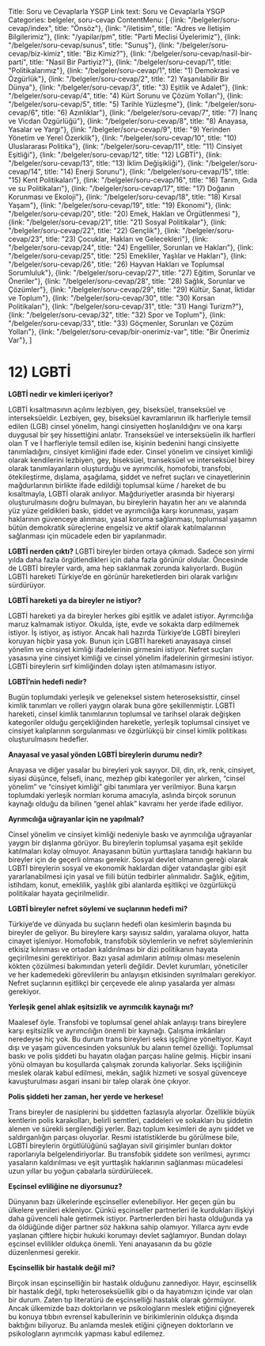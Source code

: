 Title: Soru ve Cevaplarla YSGP
Link text: Soru ve Cevaplarla YSGP
Categories: belgeler, soru-cevap
ContentMenu: [
  {link: "/belgeler/soru-cevap/index", title: "Önsöz"},
  {link: "/iletisim", title: "Adres ve İletişim Bilgilerimiz"},
  {link: "/yapilar/pm", title: "Parti Meclisi Üyelerimiz"},
  {link: "/belgeler/soru-cevap/sunus", title: "Sunuş"},
  {link: "/belgeler/soru-cevap/biz-kimiz", title: "Biz Kimiz?"},
  {link: "/belgeler/soru-cevap/nasil-bir-parti", title: "Nasil Bir Partiyiz?"},
  {link: "/belgeler/soru-cevap/1", title: "Politikalarımız"},
  {link: "/belgeler/soru-cevap/1", title: "1) Demokrasi ve Özgürlük"},
  {link: "/belgeler/soru-cevap/2", title: "2) Yaşanılabilir Bir Dünya"},
  {link: "/belgeler/soru-cevap/3", title: "3) Eşitlik ve Adalet"},
  {link: "/belgeler/soru-cevap/4", title: "4) Kürt Sorunu ve Çözüm Yolları"},
  {link: "/belgeler/soru-cevap/5", title: "5) Tarihle Yüzleşme"},
  {link: "/belgeler/soru-cevap/6", title: "6) Azınlıklar"},
  {link: "/belgeler/soru-cevap/7", title: "7) İnanç ve Vicdan Özgürlüğü"},
  {link: "/belgeler/soru-cevap/8", title: "8) Anayasa, Yasalar ve Yargı"},
  {link: "/belgeler/soru-cevap/9", title: "9) Yerinden Yönetim ve Yerel Özerklik"},
  {link: "/belgeler/soru-cevap/10", title: "10) Uluslararası Politika"},
  {link: "/belgeler/soru-cevap/11", title: "11) Cinsiyet Eşitliği"},
  {link: "/belgeler/soru-cevap/12", title: "12) LGBTİ"},
  {link: "/belgeler/soru-cevap/13", title: "13) İklim Değişikliği"},
  {link: "/belgeler/soru-cevap/14", title: "14) Enerji Sorunu"},
  {link: "/belgeler/soru-cevap/15", title: "15) Kent Politikaları"},
  {link: "/belgeler/soru-cevap/16", title: "16) Tarım, Gıda ve su Politikaları"},
  {link: "/belgeler/soru-cevap/17", title: "17) Doğanın Korunması ve Ekoloji"},
  {link: "/belgeler/soru-cevap/18", title: "18) Kırsal Yaşam"},
  {link: "/belgeler/soru-cevap/19", title: "19) Ekonomi"},
  {link: "/belgeler/soru-cevap/20", title: "20) Emek, Hakları ve Örgütlenmesi
"},
  {link: "/belgeler/soru-cevap/21", title: "21) Sosyal Politikalar"},
  {link: "/belgeler/soru-cevap/22", title: "22) Gençlik"},
  {link: "/belgeler/soru-cevap/23", title: "23) Çocuklar, Hakları ve Gelecekleri"},
  {link: "/belgeler/soru-cevap/24", title: "24) Engelliler, Sorunları ve Hakları"},
  {link: "/belgeler/soru-cevap/25", title: "25) Emekliler, Yaşlılar ve Hakları"},
  {link: "/belgeler/soru-cevap/26", title: "26) Hayvan Hakları ve Toplumsal Sorumluluk"},
  {link: "/belgeler/soru-cevap/27", title: "27) Eğitim, Sorunlar ve Öneriler"},
  {link: "/belgeler/soru-cevap/28", title: "28) Sağlık, Sorunlar ve Çözümler"},
  {link: "/belgeler/soru-cevap/29", title: "29) Kültür, Sanat, İktidar ve Toplum"},
  {link: "/belgeler/soru-cevap/30", title: "30) Korsan Politikaları"},
  {link: "/belgeler/soru-cevap/31", title: "31) Hangi Turizm?"},
  {link: "/belgeler/soru-cevap/32", title: "32) Spor ve Toplum"},
  {link: "/belgeler/soru-cevap/33", title: "33) Göçmenler, Sorunları ve Çözüm Yolları"},
  {link: "/belgeler/soru-cevap/bir-onerimiz-var", title: "Bir Önerimiz Var"},
  ]

# 12) LGBTİ

**LGBTİ nedir ve kimleri içeriyor?**

LGBTİ kısaltmasının açılımı lezbiyen, gey, biseksüel, transeksüel ve interseksüeldir. Lezbiyen, gey, biseksüel kavramlarının ilk harfleriyle temsil edilen (LGB) cinsel yönelim, hangi cinsiyetten hoşlanıldığını ve ona karşı duygusal bir şey hissettiğini anlatır. Transeksüel ve interseksüelin ilk harfleri olan T ve İ harfleriyle temsil edilen ise, kişinin bedenini hangi cinsiyette tanımladığını, cinsiyet kimliğini ifade eder. Cinsel yönelim ve cinsiyet kimliği olarak kendilerini lezbiyen, gey, biseksüel, transeksüel ve interseksüel birey olarak tanımlayanların oluşturduğu ve ayrımcılık, homofobi, transfobi, ötekileştirme, dışlama, aşağılama, şiddet ve nefret suçları ve cinayetlerinin mağdurlarının birlikte ifade edildiği toplumsal küme / hareket de bu kısaltmayla, LGBTİ olarak anılıyor. Mağduriyetler arasında bir hiyerarşi oluşturulmasını doğru bulmayan, bu bireylerin hayatın her anı ve alanında yüz yüze geldikleri baskı, şiddet ve ayrımcılığa karşı korunması, yaşam haklarının güvenceye alınması, yasal koruma sağlanması, toplumsal yaşamın bütün demokratik süreçlerine engelsiz ve aktif olarak katılmalarının sağlanması için mücadele eden bir yapılanmadır.

**LGBTİ nerden çıktı?**
LGBTİ bireyler birden ortaya çıkmadı. Sadece son yirmi yılda daha fazla örgütlendikleri için daha fazla görünür oldular. Öncesinde de LGBTİ bireyler vardı, ama hep saklanmak zorunda kalıyorlardı. Bugün LGBTİ hareketi Türkiye’de en görünür hareketlerden biri olarak varlığını sürdürüyor.

**LGBTİ hareketi ya da bireyler ne istiyor?**

LGBTİ hareketi ya da bireyler herkes gibi eşitlik ve adalet istiyor. Ayrımcılığa maruz kalmamak istiyor. Okulda, işte, evde ve sokakta darp edilmemek istiyor. İş istiyor, aş istiyor. Ancak hali hazırda Türkiye’de LGBTİ bireyleri koruyan hiçbir yasa yok. Bunun için LGBTİ hareketi anayasaya cinsel yönelim ve cinsiyet kimliği ifadelerinin girmesini istiyor. Nefret suçları yasasına yine cinsiyet kimliği ve cinsel yönelim ifadelerinin girmesini istiyor. LGBTİ bireylerin sırf kimliğinden dolayı işten atılmamasını istiyor.

**LGBTİ’nin hedefi nedir?**

Bugün toplumdaki yerleşik ve geleneksel sistem heteroseksisttir, cinsel kimlik tanımları ve rolleri yaygın olarak buna göre şekillenmiştir. LGBTİ hareketi, cinsel kimlik tanımlarının toplumsal ve tarihsel olarak değişken kategoriler olduğu gerçekliğinden hareketle, yerleşik toplumsal cinsiyet ve cinsiyet kalıplarının sorgulanması ve özgürlükçü bir cinsel kimlik politikası oluşturulmasını hedefler.

**Anayasal ve yasal yönden LGBTİ bireylerin durumu nedir?**

Anayasa ve diğer yasalar bu bireyleri yok sayıyor. Dil, din, ırk, renk, cinsiyet, siyasi düşünce, felsefi, inanç, mezhep gibi kategoriler yer alırken, “cinsel yönelim” ve “cinsiyet kimliği” gibi tanımlara yer verilmiyor. Buna karşın toplumdaki yerleşik normları koruma amacıyla, aslında birçok sorunun kaynağı olduğu da bilinen “genel ahlak” kavramı her yerde ifade ediliyor.

**Ayrımcılığa uğrayanlar için ne yapılmalı?**

Cinsel yönelim ve cinsiyet kimliği nedeniyle baskı ve ayrımcılığa uğrayanlar yaygın bir dışlanma görüyor. Bu bireylerin toplumsal yaşama eşit şekilde katılmaları kolay olmuyor. Anayasanın bütün yurttaşlara tanıdığı hakların bu bireyler için de geçerli olması gerekir. Sosyal devlet olmanın gereği olarak LGBTİ bireylerin sosyal ve ekonomik haklardan diğer vatandaşlar gibi eşit yararlanabilmesi için yasal ve fiili bütün tedbirler alınmalıdır. Sağlık, eğitim, istihdam, konut, emeklilik, yaşlılık gibi alanlarda eşitlikçi ve özgürlükçü politikalar hayata geçirilmelidir. 

**LGBTİ bireyler nefret söylemi ve suçlarının hedefi mi?**

Türkiye’de ve dünyada bu suçların hedefi olan kesimlerin başında bu bireyler de geliyor. Bu bireylere karşı sayısız saldırı, yaralama oluyor, hatta cinayet işleniyor. Homofobik, transfobik söylemlerin ve nefret söylemlerinin etkisiz kılınması ve ortadan kaldırılması bir dizi politikanın hayata geçirilmesini gerektiriyor. Bazı yasal adımların atılmışı olması meselenin kökten çözülmesi bakımından yeterli değildir. Devlet kurumları, yöneticiler ve her kademedeki görevlilerin bu anlayışın etkisinden sıyrılmaları gerekiyor. Nefret suçlarının eşitlikçi bir çerçevede ele alınıp yasalarda yer alması gerekiyor.

**Yerleşik genel ahlak eşitsizlik ve ayrımcılık kaynağı mı?**

Maalesef öyle. Transfobi ve toplumsal genel ahlak anlayışı trans bireylere karşı eşitsizlik ve ayrımcılığın önemli bir kaynağı. Çalışma imkânları neredeyse hiç yok. Bu durum trans bireyleri seks işçiliğine yöneltiyor. Kayıt dışı ve yaşam güvencesinden yoksunluk bu alanın temel özelliği. Toplumsal baskı ve polis şiddeti bu hayatın olağan parçası haline gelmiş. Hiçbir insani yönü olmayan bu koşullarda çalışmak zorunda kalıyorlar. Seks işçiliğinin meslek olarak kabul edilmesi, mekân, sağlık hizmeti ve sosyal güvenceye kavuşturulması asgari insani bir talep olarak öne çıkıyor.

**Polis şiddeti her zaman, her yerde ve herkese!**
 
Trans bireyler de nasiplerini bu şiddetten fazlasıyla alıyorlar. Özellikle büyük kentlerin polis karakolları, belirli semtleri, caddeleri ve sokakları bu şiddetin alenen ve sürekli sergilendiği yerler. Bazı toplum kesimleri de aynı şiddet ve saldırganlığın parçası oluyorlar. Resmi istatistiklerde bu görülmese bile, LGBTİ bireylerin örgütlülüğünü sağlayan sivil girişimler bunları doktor raporlarıyla belgelendiriyorlar. Bu transfobik şiddete son verilmesi, ayrımcı yasaların kaldırılması ve eşit yurttaşlık haklarının sağlanması mücadelesi uzun yıllar bu yoğun çabalarla sürdürülecek.

**Eşcinsel evliliğine ne diyorsunuz?**
 
Dünyanın bazı ülkelerinde eşcinseller evlenebiliyor. Her geçen gün bu ülkelere yenileri ekleniyor. Çünkü eşcinseller partnerleri ile kurdukları ilişkiyi daha güvenceli hale getirmek istiyor. Partnerlerden biri hasta olduğunda ya da öldüğünde diğer partner söz hakkına sahip olamıyor. Yıllarca aynı evde yaşlanan çiftlere hiçbir hukuki korumayı devlet sağlamıyor. Bundan dolayı eşcinsel evlilikler oldukça önemli. Yeni anayasanın da bu gözle düzenlenmesi gerekir.

**Eşcinsellik bir hastalık değil mi?**

Birçok insan eşcinselliğin bir hastalık olduğunu zannediyor. Hayır, eşcinsellik bir hastalık değil, tıpkı heteroseksüellik gibi o da hayatımızın içinde var olan bir durum. Zaten tıp literatürü de eşcinselliği hastalık olarak görmüyor. Ancak ülkemizde bazı doktorların ve psikologların meslek etiğini çiğneyerek bu konuya tıbbın evrensel kabullerinin ve birikimlerinin oldukça dışında baktığını biliyoruz. Bu anlamda meslek etiğini çiğneyen doktorların ve psikologların ayrımcılık yapması kabul edilemez.




